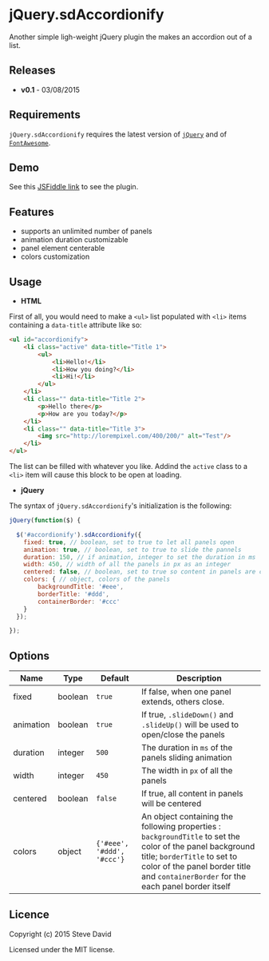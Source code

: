 # jQuery.sdAccordionify
Another simple ligh-weight jQuery plugin the makes an accordion out of a list.

## Releases
* **v0.1** - 03/08/2015

## Requirements
`jQuery.sdAccordionify` requires the latest version of [`jQuery`](https://jquery.com/download/) and of [`FontAwesome`](https://maxcdn.bootstrapcdn.com/font-awesome/4.4.0/css/font-awesome.min.css).

## Demo
See this [JSFiddle link](http://jsfiddle.net/D4V1D/zv7fk2qj/) to see the plugin.

## Features
* supports an unlimited number of panels
* animation duration customizable
* panel element centerable
* colors customization

## Usage
* **HTML**

First of all, you would need to make a `<ul>` list populated with `<li>` items containing a `data-title` attribute like so:
```html
<ul id="accordionify">
	<li class="active" data-title="Title 1">
		<ul>
			<li>Hello!</li>
			<li>How you doing?</li>
			<li>Hi!</li>
		</ul>
	</li>
	<li class="" data-title="Title 2">
		<p>Hello there</p>
		<p>How are you today?</p>
	</li>
	<li class="" data-title="Title 3">
		<img src="http://lorempixel.com/400/200/" alt="Test"/>
	</li>
</ul>	
```
The list can be filled with whatever you like. Addind the `active` class to a `<li>` item will cause this block to be open at loading.

* **jQuery**

The syntax of `jQuery.sdAccordionify`'s initialization is the following:
```javascript
jQuery(function($) {

  $('#accordionify').sdAccordionify({
  	fixed: true, // boolean, set to true to let all panels open
  	animation: true, // boolean, set to true to slide the pannels
  	duration: 150, // if animation, integer to set the duration in ms
  	width: 450, // width of all the panels in px as an integer
  	centered: false, // boolean, set to true so content in panels are centered
  	colors: { // object, colors of the panels
  		backgroundTitle: '#eee',
  		borderTitle: '#ddd',
  		containerBorder: '#ccc'
  	}
  });

});
```

## Options
Name | Type | Default | Description
------------ | ------------- | ------------- | -------------
fixed | boolean | `true` | If false, when one panel extends, others close.
animation | boolean | `true` | If true, `.slideDown()` and `.slideUp()` will be used to open/close the panels
duration | integer | `500` | The duration in `ms` of the panels sliding animation 
width | integer | `450` | The width in `px` of all the panels
centered | boolean | `false` | If true, all content in panels will be centered
colors | object | `{'#eee', '#ddd', '#ccc'}` | An object containing the following properties : `backgroundTitle` to set the color of the panel background title; `borderTitle` to set to color of the panel border title and `containerBorder` for the each panel border itself

## Licence
Copyright (c) 2015 Steve David

Licensed under the MIT license.
